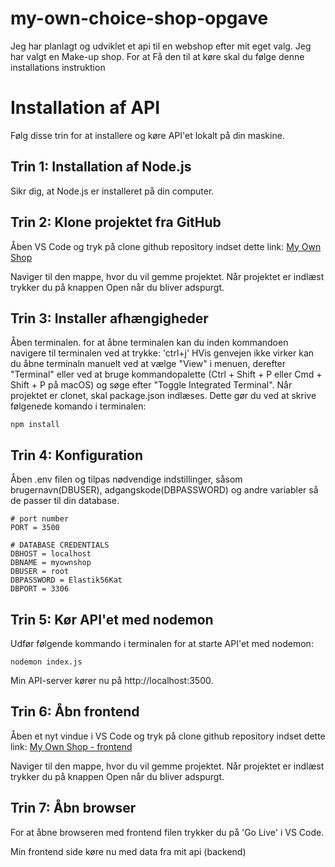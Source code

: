 # my-own-choice-shop-opgave
Jeg har planlagt og udviklet et api til en webshop efter mit eget valg. Jeg har valgt en Make-up shop. For at Få den til at køre skal du følge denne installations instruktion

# Installation af API
Følg disse trin for at installere og køre API'et lokalt på din maskine.

## Trin 1: Installation af Node.js
Sikr dig, at Node.js er installeret på din computer. 

## Trin 2: Klone projektet fra GitHub
Åben VS Code og tryk på clone github repository
indset dette link: [My Own Shop](https://github.com/Hedemann-Nielsen/my-own-choice-shop-opgave)

Naviger til den mappe, hvor du vil gemme projektet. Når projektet er indlæst trykker du på knappen Open når du bliver adspurgt.

## Trin 3: Installer afhængigheder
Åben terminalen. 
for at åbne terminalen kan du inden kommandoen navigere til terminalen ved at trykke: 'ctrl+j' HVis genvejen ikke virker kan du åbne terminaln manuelt ved at vælge "View" i menuen, derefter "Terminal" eller ved at bruge kommandopalette (Ctrl + Shift + P eller Cmd + Shift + P på macOS) og søge efter "Toggle Integrated Terminal".
Når projektet er clonet, skal package.json indlæses. Dette gør du ved at skrive følgenede komando i terminalen: 
```
npm install
```

## Trin 4: Konfiguration
Åben .env filen og tilpas nødvendige indstillinger, såsom brugernavn(DBUSER), adgangskode(DBPASSWORD) og andre variabler så de passer til din database.

```
# port number
PORT = 3500

# DATABASE CREDENTIALS
DBHOST = localhost
DBNAME = myownshop 
DBUSER = root
DBPASSWORD = Elastik56Kat
DBPORT = 3306
```

## Trin 5: Kør API'et med nodemon
Udfør følgende kommando i terminalen for at starte API'et med nodemon:
```
nodemon index.js
```
Min API-server kører nu på http://localhost:3500.

## Trin 6: Åbn frontend
Åben et nyt vindue i VS Code og tryk på clone github repository
indset dette link: [My Own Shop - frontend](https://github.com/Hedemann-Nielsen/my-own-choice-shop-opgave-frontend)

Naviger til den mappe, hvor du vil gemme projektet. Når projektet er indlæst trykker du på knappen Open når du bliver adspurgt.
## Trin 7: Åbn browser
For at åbne browseren med frontend filen trykker du på 'Go Live' i VS Code. 

Min frontend side køre nu med data fra mit api (backend)
